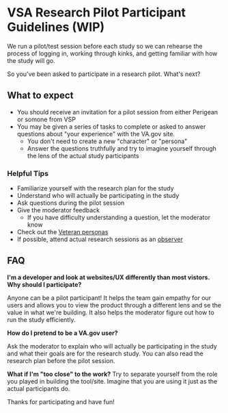 # VSA Research Pilot Participant Guidelines (WIP)

We run a pilot/test session before each study so we can rehearse the process of logging in, working through kinks, and getting familiar with how the study will go. 

So you've been asked to participate in a research pilot. What's next?

## What to expect
- You should receive an invitation for a pilot session from either Perigean or somone from VSP
- You may be given a series of tasks to complete or asked to answer questions about "your experience" with the VA.gov site.
  - You don't need to create a new "character" or "persona"
  - Answer the questions truthfully and try to imagine yourself through the lens of the actual study participants

### Helpful Tips
- Familiarize yourself with the research plan for the study
- Understand who will actually be participating in the study
- Ask questions during the pilot session
- Give the moderator feedback
  - If you have difficulty understanding a question, let the moderator know
- Check out the [Veteran personas]()
- If possible, attend actual research sessions as an [observer](https://github.com/department-of-veterans-affairs/va.gov-team/blob/master/platform/research/during-research/howto-observer-instructions.md)

## FAQ
**I'm a developer and look at websites/UX differently than most vistors. Why should I participate?**

Anyone can be a pilot participant! It helps the team gain empathy for our users and allows you to view the product through a different lens and se the value in what we're building. It also helps the moderator figure out how to run the study efficiently.

**How do I pretend to be a VA.gov user?**

Ask the moderator to explain who will actually be participating in the study and what their goals are for the research study. You can also read the research plan before the pilot session.

**What if I'm "too close" to the work?**
Try to separate yourself from the role you played in building the tool/site. Imagine that you are using it just as the actual participants do. 

Thanks for participating and have fun!
